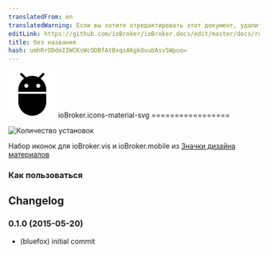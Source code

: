 ```yaml
---
translatedFrom: en
translatedWarning: Если вы хотите отредактировать этот документ, удалите поле «translatedFrom», в противном случае этот документ будет снова автоматически переведен
editLink: https://github.com/ioBroker/ioBroker.docs/edit/master/docs/ru/adapterref/iobroker.icons-material-svg/README.md
title: без названия
hash: umhRrODdmIIWCKsWcODBfAtBxqsAKgkOxubAsv5Wpuo=
---
```

![логотип](../../../en/adapterref/iobroker.icons-material-svg/admin/icons-material-svg.png) ioBroker.icons-material-svg =================

![Количество установок](http://iobroker.live/badges/icons-material-svg-stable.svg)

Набор иконок для ioBroker.vis и ioBroker.mobile из [Значки дизайна материалов](https://github.com/google/material-design-icons)

### Как пользоваться

## Changelog
### 0.1.0 (2015-05-20)
* (bluefox) initial commit
